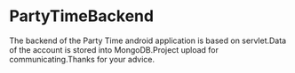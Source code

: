 # PartyTimeBackend
The backend of the Party Time android application is based on servlet.Data of the account is stored into MongoDB.Project upload for communicating.Thanks for your advice.

